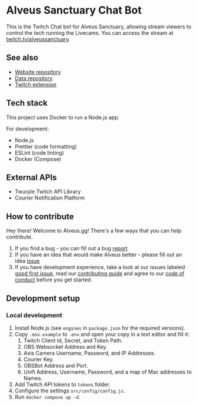 # Alveus Sanctuary Chat Bot

This is the Twitch Chat bot for Alveus Sanctuary, allowing stream viewers to control the tech running the Livecams.
You can access the stream at [twitch.tv/alveussanctuary](https://www.twitch.tv/alveussanctuary).

## See also
- [Website repository](https://github.com/alveusgg/alveusgg)
- [Data repository](https://github.com/alveusgg/data)
- [Twitch extension](https://github.com/alveusgg/extension)

## Tech stack

This project uses Docker to run a Node.js app.

For development:

- Node.js
- Prettier (code formatting)
- ESLint (code linting)
- Docker (Compose)

## External APIs

- Twurple Twitch API Library
- Courier Notification Platform

## How to contribute

Hey there! Welcome to Alveus.gg! There's a few ways that you can help contribute.

1. If you find a bug - you can fill out a bug [report](https://github.com/alveusgg/chatbot/issues/new/choose)
2. If you have an idea that would make Alveus better - please fill out an idea [issue](https://github.com/alveusgg/chatbot/issues/new/choose)
3. If you have development experience, take a look at our issues labeled [good first issue](https://github.com/alveusgg/alveusgg/issues?q=is%3Aopen+is%3Aissue+label%3A%22good+first+issue%22), read our [contributing guide](https://github.com/alveusgg/chatbot/blob/main/CONTRIBUTING.md) and agree to our [code of conduct](https://github.com/alveusgg/.github/blob/main/CODE_OF_CONDUCT.md) before you get started.

## Development setup

### Local development

1. Install Node.js (see `engines` in `package.json` for the required versions).
2. Copy `.env.example` to `.env` and open your copy in a text editor and fill it:
   1. Twitch Client Id, Secret, and Token Path.
   2. OBS Websocket Address and Key.
   3. Axis Camera Username, Password, and IP Addresses.
   4. Courier Key.
   5. OBSBot Address and Port.
   6. Unifi Address, Username, Password, and a map of Mac addresses to Names.
3. Add Twitch API tokens to `tokens` folder.
4. Configure the settings `src/config/config.js`.
5. Run `docker compose up -d`.